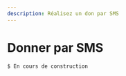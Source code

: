 ```yaml
---
description: Réalisez un don par SMS
---
```


# Donner par SMS

```
$ En cours de construction
```



